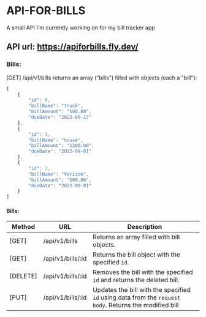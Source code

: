 # API-FOR-BILLS
A small API I'm currently working on for my bill tracker app

## API url: https://apiforbills.fly.dev/

### Bills:
[GET] /api/v1/bills returns an array ("bills") filled with objects (each a "bill"):
```js
[
    {
        "id": 0,
        "billName": "truck",
        "billAmount": "500.00",
        "dueDate": "2023-09-17"
    },
    {
        "id": 1,
        "billName": "house",
        "billAmount": "1200.00",
        "dueDate": "2023-09-01"
    },
    {
        "id": 2,
        "billName": "Verizon",
        "billAmount": "500.00",
        "dueDate": "2023-09-01"
    }
]
```
#### Bills: 
| Method   | URL                | Description                                                                                            |
| ------   | --------------     | ------------------------------------------------------------------------------------------------------ |
| [GET]    | /api/v1/bills      | Returns an array filled with bill objects.                                                             |
| [GET]    | /api/v1/bills/:id  | Returns the bill object with the specified `id`.                                                       |
| [DELETE] | /api/v1/bills/:id  | Removes the bill with the specified `id` and returns the deleted bill.                                 |
| [PUT]    | /api/v1/bills/:id  | Updates the bill with the specified `id` using data from the `request body`. Returns the modified bill |
